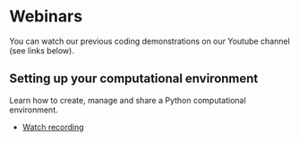 # Webinars

You can watch our previous coding demonstrations on our Youtube channel (see links below).

## Setting up your computational environment
Learn how to create, manage and share a Python computational environment.
* [Watch recording](https://youtu.be/uKzWjzsHjJg)
